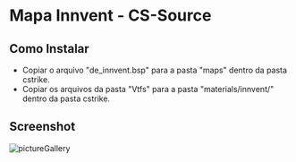 # Mapa Innvent - CS-Source

## Como Instalar
* Copiar o arquivo "de_innvent.bsp" para a pasta "maps" dentro da pasta cstrike.
* Copiar os arquivos da pasta "Vtfs" para a pasta "materials/innvent/" dentro da pasta cstrike.


Screenshot
----------
![pictureGallery](http://i40.tinypic.com/33mn66o.jpg "IN-Game Screenshot")